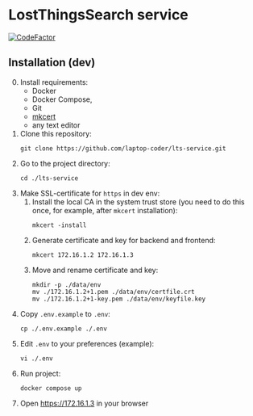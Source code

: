 # LostThingsSearch service

[![CodeFactor](https://www.codefactor.io/repository/github/laptop-coder/lts-service/badge)](https://www.codefactor.io/repository/github/laptop-coder/lts-service)

## Installation (dev)

0. Install requirements:
   - Docker
   - Docker Compose,
   - Git
   - [mkcert](https://github.com/FiloSottile/mkcert)
   - any text editor
1. Clone this repository:
   ```
   git clone https://github.com/laptop-coder/lts-service.git
   ```
2. Go to the project directory:
   ```
   cd ./lts-service
   ```
3. Make SSL-certificate for `https` in dev env:
   1. Install the local CA in the system trust store (you need to do this once,
      for example, after `mkcert` installation):
      ```
      mkcert -install
      ```
   2. Generate certificate and key for backend and frontend:
      ```
      mkcert 172.16.1.2 172.16.1.3
      ```
   3. Move and rename certificate and key:
      ```
      mkdir -p ./data/env
      mv ./172.16.1.2+1.pem ./data/env/certfile.crt
      mv ./172.16.1.2+1-key.pem ./data/env/keyfile.key
      ```
4. Copy `.env.example` to `.env`:
   ```
   cp ./.env.example ./.env
   ```
5. Edit `.env` to your preferences (example):
   ```
   vi ./.env
   ```
6. Run project:
   ```
   docker compose up
   ```
7. Open https://172.16.1.3 in your browser
